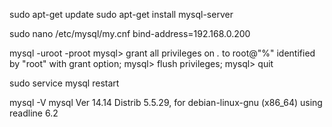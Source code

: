 sudo apt-get update
sudo apt-get install mysql-server

sudo nano /etc/mysql/my.cnf
	bind-address=192.168.0.200

mysql -uroot -proot
mysql> grant all privileges on *.* to root@"%" identified by "root" with grant option;
mysql> flush privileges;
mysql> quit

sudo service mysql restart

mysql -V
mysql  Ver 14.14 Distrib 5.5.29, for debian-linux-gnu (x86_64) using readline 6.2
